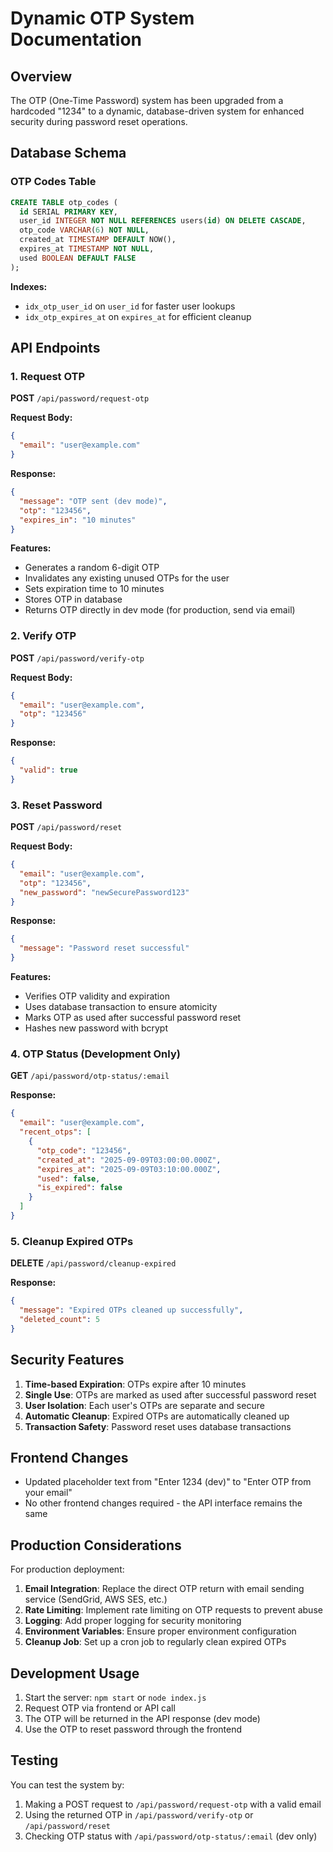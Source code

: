 # Dynamic OTP System Documentation

## Overview
The OTP (One-Time Password) system has been upgraded from a hardcoded "1234" to a dynamic, database-driven system for enhanced security during password reset operations.

## Database Schema

### OTP Codes Table
```sql
CREATE TABLE otp_codes (
  id SERIAL PRIMARY KEY,
  user_id INTEGER NOT NULL REFERENCES users(id) ON DELETE CASCADE,
  otp_code VARCHAR(6) NOT NULL,
  created_at TIMESTAMP DEFAULT NOW(),
  expires_at TIMESTAMP NOT NULL,
  used BOOLEAN DEFAULT FALSE
);
```

**Indexes:**
- `idx_otp_user_id` on `user_id` for faster user lookups
- `idx_otp_expires_at` on `expires_at` for efficient cleanup

## API Endpoints

### 1. Request OTP
**POST** `/api/password/request-otp`

**Request Body:**
```json
{
  "email": "user@example.com"
}
```

**Response:**
```json
{
  "message": "OTP sent (dev mode)",
  "otp": "123456",
  "expires_in": "10 minutes"
}
```

**Features:**
- Generates a random 6-digit OTP
- Invalidates any existing unused OTPs for the user
- Sets expiration time to 10 minutes
- Stores OTP in database
- Returns OTP directly in dev mode (for production, send via email)

### 2. Verify OTP
**POST** `/api/password/verify-otp`

**Request Body:**
```json
{
  "email": "user@example.com",
  "otp": "123456"
}
```

**Response:**
```json
{
  "valid": true
}
```

### 3. Reset Password
**POST** `/api/password/reset`

**Request Body:**
```json
{
  "email": "user@example.com",
  "otp": "123456",
  "new_password": "newSecurePassword123"
}
```

**Response:**
```json
{
  "message": "Password reset successful"
}
```

**Features:**
- Verifies OTP validity and expiration
- Uses database transaction to ensure atomicity
- Marks OTP as used after successful password reset
- Hashes new password with bcrypt

### 4. OTP Status (Development Only)
**GET** `/api/password/otp-status/:email`

**Response:**
```json
{
  "email": "user@example.com",
  "recent_otps": [
    {
      "otp_code": "123456",
      "created_at": "2025-09-09T03:00:00.000Z",
      "expires_at": "2025-09-09T03:10:00.000Z",
      "used": false,
      "is_expired": false
    }
  ]
}
```

### 5. Cleanup Expired OTPs
**DELETE** `/api/password/cleanup-expired`

**Response:**
```json
{
  "message": "Expired OTPs cleaned up successfully",
  "deleted_count": 5
}
```

## Security Features

1. **Time-based Expiration**: OTPs expire after 10 minutes
2. **Single Use**: OTPs are marked as used after successful password reset
3. **User Isolation**: Each user's OTPs are separate and secure
4. **Automatic Cleanup**: Expired OTPs are automatically cleaned up
5. **Transaction Safety**: Password reset uses database transactions

## Frontend Changes

- Updated placeholder text from "Enter 1234 (dev)" to "Enter OTP from your email"
- No other frontend changes required - the API interface remains the same

## Production Considerations

For production deployment:

1. **Email Integration**: Replace the direct OTP return with email sending service (SendGrid, AWS SES, etc.)
2. **Rate Limiting**: Implement rate limiting on OTP requests to prevent abuse
3. **Logging**: Add proper logging for security monitoring
4. **Environment Variables**: Ensure proper environment configuration
5. **Cleanup Job**: Set up a cron job to regularly clean expired OTPs

## Development Usage

1. Start the server: `npm start` or `node index.js`
2. Request OTP via frontend or API call
3. The OTP will be returned in the API response (dev mode)
4. Use the OTP to reset password through the frontend

## Testing

You can test the system by:
1. Making a POST request to `/api/password/request-otp` with a valid email
2. Using the returned OTP in `/api/password/verify-otp` or `/api/password/reset`
3. Checking OTP status with `/api/password/otp-status/:email` (dev only)
